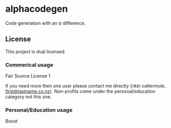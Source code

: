 # alphacodegen

Code generation with an α difference.

## License
This project is dual licensed.

### Commerical usage
Fair Source License 1

If you need more then one user please contact me directly (rikki cattermole, first@lastname.co.nz).
Non-profits come under the personal/education category not this one.

### Personal/Education usage
Boost
